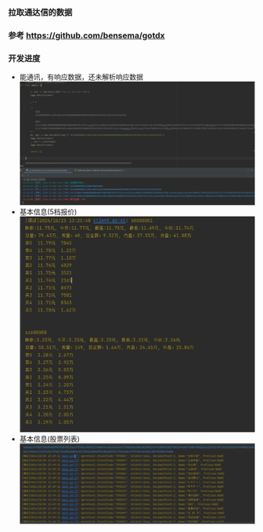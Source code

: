### 拉取通达信的数据
### 参考 https://github.com/bensema/gotdx


### 开发进度
* 能通讯，有响应数据，还未解析响应数据
![](docs/plan.png)
* 基本信息(5档报价)
![](docs/plan20241025.png)
* 基本信息(股票列表)
![](docs/plan20241028.png)